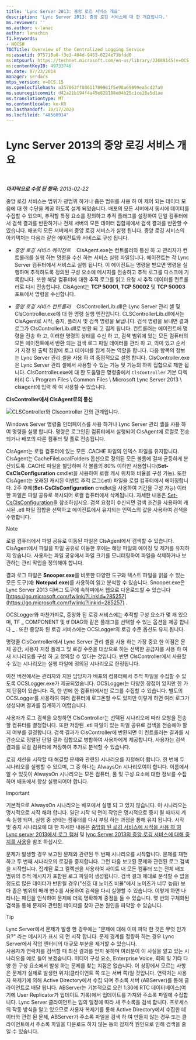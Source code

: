 ```yaml
---
title: 'Lync Server 2013: 중앙 로깅 서비스 개요'
description: 'Lync Server 2013: 중앙 로깅 서비스에 대 한 개요입니다.'
ms.reviewer: ''
ms.author: v-lanac
author: lanachin
f1.keywords:
- NOCSH
TOCTitle: Overview of the Centralized Logging Service
ms:assetid: 975718a0-f3e3-404d-9453-6224e73bfdd0
ms:mtpsurl: https://technet.microsoft.com/en-us/library/JJ688145(v=OCS.15)
ms:contentKeyID: 49733746
ms.date: 07/23/2014
manager: serdars
mtps_version: v=OCS.15
ms.openlocfilehash: a357063ff80611789981f5e98a69899ea5cd27a9
ms.sourcegitcommit: d42a21b194f4a45e828188e04b25c1ce28a5d1ae
ms.translationtype: MT
ms.contentlocale: ko-KR
ms.lasthandoff: 10/17/2020
ms.locfileid: "48560914"
---
```

# <a name="overview-of-the-centralized-logging-service-in-lync-server-2013"></a>Lync Server 2013의 중앙 로깅 서비스 개요

<div data-xmlns="http://www.w3.org/1999/xhtml">

<div class="topic" data-xmlns="http://www.w3.org/1999/xhtml" data-msxsl="urn:schemas-microsoft-com:xslt" data-cs="https://msdn.microsoft.com/">

<div data-asp="https://msdn2.microsoft.com/asp">



</div>

<div id="mainSection">

<div id="mainBody">

<span> </span>

_**마지막으로 수정 된 항목:** 2013-02-22_

중앙 로깅 서비스는 범위가 광범위 하거나 좁은 범위를 사용 하 여 제어 되는 데이터 모음에 대 한 수단을 제공 하도록 설계 되었습니다. 배포의 모든 서버에서 동시에 데이터를 수집할 수 있으며, 추적할 특정 요소를 정의하고 추적 플래그를 설정하여 단일 컴퓨터에서 검색 결과를 반환하거나 전체 서버의 모든 데이터 집합체에서 검색 결과를 반환할 수 있습니다. 배포의 모든 서버에서 중앙 로깅 서비스가 실행 됩니다. 중앙 로깅 서비스의 아키텍처는 다음과 같은 에이전트와 서비스로 구성 됩니다.

  - *중앙 로깅 서비스 에이전트*    ClsAgent.exe는 컨트롤러와 통신 하 고 관리자가 컨트롤러를 실행 하는 명령을 수신 하는 서비스 실행 파일입니다. 에이전트는 각 Lync Server 컴퓨터에서 서비스로 실행 됩니다. 이 에이전트는 명령을 받으면 명령을 실행하며 추적하도록 정의된 구성 요소에 메시지를 전송하고 추적 로그를 디스크에 기록합니다. 또한 해당 컴퓨터에 대한 추적 로그를 읽고 요청 시 추적 데이터를 컨트롤러로 다시 전송합니다. ClsAgent는 **TCP 50001**, **TCP 50002** 및 **TCP 50003** 포트에서 명령을 수신합니다.

  - *중앙 로깅 서비스 컨트롤러*    ClsControllerLib.dll은 Lync Server 관리 셸 및 ClsController.exe에 대 한 명령 실행 엔진입니다. CLSControllerLib.dll에서는 ClsAgent로 시작, 중지, 플러시 및 검색 명령을 보냅니다. 검색 명령을 보내면 결과 로그가 ClsControllerLib.dll로 반환 되 고 집계 됩니다. 컨트롤러는 에이전트에 명령을 전송 하 고, 이러한 명령의 상태를 수신 하 고, 검색 범위에 있는 모든 컴퓨터의 모든 에이전트에서 반환 되는 검색 로그 파일 데이터를 관리 하 고, 의미 있고 순서가 지정 된 출력 집합에 로그 데이터를 집계 하는 역할을 합니다. 다음 항목의 정보는 Lync Server 관리 셸을 사용 하 여 중점적으로 설명 합니다. ClsController.exe은 Lync Server 관리 셸에서 사용할 수 있는 기능 및 기능의 하위 집합으로 제한 됩니다. ClsController.exe에 대 한 도움말은 명령줄에서 `ClsController` 기본 디렉터리 C: \\ Program Files \\ Common Files \\ Microsoft Lync Server 2013 \\ clsagent에 입력 하 여 사용할 수 있습니다.

**ClsController에서 ClsAgent로의 통신**

![CLSController와 Clscontroller 간의 관계입니다.](images/JJ688145.68c90811-5cf9-4a84-95b7-ea9ffc61eac4(OCS.15).jpg "CLSController와 Clscontroller 간의 관계입니다.")

Windows Server 명령줄 인터페이스를 사용 하거나 Lync Server 관리 셸을 사용 하 여 명령을 실행 합니다. 명령은 로그인된 컴퓨터에서 실행되어 ClsAgent에 로컬로 전송되거나 배포의 다른 컴퓨터 및 풀로 전송됩니다.

ClsAgent는 로컬 컴퓨터에 있는 모든 .CACHE 파일의 인덱스 파일을 유지합니다. ClsAgent는 CacheFileLocalFolders 옵션으로 정의된 모든 볼륨에 걸쳐 균등하게 분산되도록 .CACHE 파일을 할당하며 각 볼륨의 80% 이하만 사용합니다(**Set-CsClsConfiguration** cmdlet을 사용하여 로컬 캐시 위치와 비율을 구성 가능). 또한 ClsAgent는 오래된 캐시된 이벤트 추적 로그(.etl) 파일을 로컬 컴퓨터에서 에이징합니다. 2주 후에(**Set-CsClsConfiguration** cmdlet을 사용하여 기간을 구성 가능) 이러한 파일은 파일 공유로 복사되어 로컬 컴퓨터에서 삭제됩니다. 자세한 내용은 [Set-CsClsConfiguration](https://docs.microsoft.com/powershell/module/skype/Set-CsClsConfiguration)을 참조하십시오. 검색 요청이 수신되면 검색 조건을 사용하여 캐시된 .etl 파일 집합을 선택하고 에이전트에서 유지되는 인덱스의 값을 사용하여 검색을 수행합니다.

<div>


> [!NOTE]  
> 로컬 컴퓨터에서 파일 공유로 이동된 파일은 ClsAgent에서 검색할 수 있습니다. ClsAgent에서 파일을 파일 공유로 이동한 후에는 해당 파일의 에이징 및 제거를 유지하지 않습니다. 사용자는 파일 공유에서 파일 크기를 모니터링하여 파일을 삭제하거나 보관하는 관리 작업을 정의해야 합니다.



</div>

결과 로그 파일은 **Snooper.exe**를 비롯한 다양한 도구와 텍스트 파일을 읽을 수 있는 모든 도구(예: **Notepad.exe**)를 사용하여 읽고 분석할 수 있습니다. Snooper.exe은 Lync Server 2013 디버그 도구에 속하며에서 웹으로 다운로드할 수 있습니다 [https://go.microsoft.com/fwlink/?LinkId=285257](https://go.microsoft.com/fwlink/?linkid=285257) .

OCSLogger와 마찬가지로, 중앙화 된 로깅 서비스에는 추적할 구성 요소가 몇 개 있으며, TF \_ COMPONENT 및 tf DIAG와 같은 플래그를 선택할 수 있는 옵션을 제공 합니다 \_ . 또한 중앙화 된 로깅 서비스에는 OCSLogger의 로깅 수준 옵션도 유지 됩니다.

명령줄 ClsController에서 Lync Server 관리 셸을 사용 하는 가장 중요 한 이점은 문제 공간, 사용자 지정 플래그 및 로깅 수준을 대상으로 하는 선택한 공급자를 사용 하 여 새 시나리오를 구성 하 고 정의할 수 있다는 것입니다. 반면 ClsController에서 사용할 수 있는 시나리오는 실행 파일에 정의된 시나리오로 한정됩니다.

이전 버전에서는 관리자와 지원 담당자가 배포의 컴퓨터에서 추적 파일을 수집할 수 있도록 OCSLogger.exe가 제공되었습니다. OCSLogger는 다양한 장점이 있지만 한 가지 단점이 있습니다. 즉, 한 번에 한 컴퓨터에서만 로그를 수집할 수 있습니다. 별도의 OCSLogger를 사용하여 여러 컴퓨터에 로그온할 수도 있지만 이렇게 하면 여러 로그가 생성되며 결과를 집계하기 어렵습니다.

사용자가 로그 검색을 요청하면 ClsController는 선택된 시나리오에 따라 요청을 전송할 컴퓨터를 결정합니다. 또한 저장된 .etl 파일이 있는 파일 공유로 검색을 전송해야 할지 여부를 결정합니다. 검색 결과가 ClsController에 반환되면 이 컨트롤러는 결과를 시간순으로 정렬된 단일 결과 집합으로 병합하여 사용자에게 제공합니다. 사용자는 검색 결과를 로컬 컴퓨터에 저장하여 추가로 분석할 수 있습니다.

로깅 세션을 시작할 때 해결할 문제와 관련된 시나리오를 지정해야 합니다. 한 번에 두 시나리오를 실행할 수 있으며, 그 중 하나는 AlwaysOn 시나리오여야 합니다. 이름에서 알 수 있듯이 AlwaysOn 시나리오는 모든 컴퓨터, 풀 및 구성 요소에 대한 정보를 수집하며 배포에서 항상 실행되어야 합니다.

<div>


> [!IMPORTANT]  
> 기본적으로 AlwaysOn 시나리오는 배포에서 실행 되 고 있지 않습니다. 이 시나리오는 명시적으로 시작 해야 합니다. 일단 시작 되 면이 작업은 명시적으로 중지 될 때까지 계속 실행 되며, 실행 중 상태는 컴퓨터를 다시 부팅 하는 과정을 통해 유지 됩니다. 시작 및 중지 시나리오에 대 한 자세한 내용은 <A href="lync-server-2013-using-start-for-the-centralized-logging-service-to-capture-logs.md">중앙화 된 로깅 서비스에 시작을 사용 하 여 Lync server 2013에서 로그 캡처</A> 및 <A href="lync-server-2013-using-stop-for-the-centralized-logging-service.md">lync Server 2013의 중앙 로깅 서비스에 대해 중지를 사용</A>을 참조 하십시오.



</div>

문제가 발생할 경우 보고된 문제와 관련된 두 번째 시나리오를 시작합니다. 문제를 재현하고 두 번째 시나리오의 로깅을 중지합니다. 그런 다음 보고된 문제와 관련된 로그 검색을 시작합니다. 집계된 로그 컬렉션을 사용하여 사이트 내 모든 컴퓨터 또는 전체 배포 범위의 추적 메시지가 포함된 로그 파일이 생성됩니다. 검색 결과 제대로 분석할 수 없을 정도로 많은 데이터가 반환될 경우("신호 대 노이즈 비율"에서 노이즈가 너무 높음) 보다 좁은 범위의 매개 변수를 사용하여 검색을 다시 실행할 수 있습니다. 이렇게 하면 나타나는 패턴을 인식하여 문제에 더욱 명확하게 중점을 둘 수 있습니다. 몇 번의 구체화된 검색을 통해 문제와 관련된 데이터를 찾아 근본 원인을 파악할 수 있습니다.

<div>


> [!TIP]  
> Lync Server에서 문제가 발생 한 경우에는 "문제에 대해 이미 파악 한 것은 무엇 인가요?" 라는 메시지가 표시 되 면 시작 합니다. 문제 경계를 정량화 하는 경우 Lync Server에서 작업 엔터티의 대규모 부분을 제거할 수 있습니다.<BR>사용자가 연락처를 검색할 때 최신 결과를 얻지 못하며 여러분이 이 사실을 알고 있는 시나리오를 예로 들어 보겠습니다. 미디어 구성 요소, Enterprise Voice, 회의 및 기타 다양 한 구성 요소에서 발생 하는 문제를 찾는 지점은 없습니다. 이 상황에서 모르는 사항은 문제가 실제로 발생한 위치(클라이언트 쪽 또는 서버 쪽)일 것입니다. 연락처는 사용자 복제기에 의해 Active Directory에서 수집 되며 주소록 서버 (ABServer)를 통해 클라이언트로 배달 됩니다. ABServer는 기본적으로 오전 1:30에 RTC 데이터베이스(여기에 User Replicator가 업데이트 기록)에서 업데이트를 가져와 주소록 파일에 수집합니다. Lync Server 클라이언트는 임의 일정에 따라 새 주소록을 검색 합니다. 프로세스의 작동 방식을 알고 있으므로 사용자 복제기를 통해 Active Directory에서 수집한 데이터와 관련 된 문제, ABServer가 주소록 파일을 검색 하 여 만들지 않는 경우 또는 클라이언트에서 주소록 파일을 다운로드 하지 않는 등의 잠재적 원인으로 인해 검색을 줄일 수 있습니다.



</div>

</div>

<span> </span>

</div>

</div>

</div>

